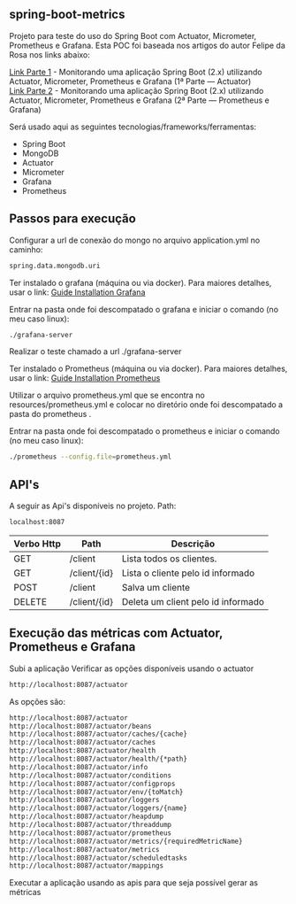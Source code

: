 ## spring-boot-metrics
Projeto para teste do uso do Spring Boot com Actuator, Micrometer, Prometheus e Grafana. Esta POC foi baseada nos artigos do autor Felipe da Rosa nos links abaixo:

 [Link Parte 1] - Monitorando uma aplicação Spring Boot (2.x) utilizando Actuator, Micrometer, Prometheus e Grafana (1ª Parte — Actuator)            
 [Link Parte 2] - Monitorando uma aplicação Spring Boot (2.x) utilizando Actuator, Micrometer, Prometheus e Grafana (2ª Parte — Prometheus e Grafana) 

Será usado aqui as seguintes tecnologias/frameworks/ferramentas:

* Spring Boot
* MongoDB
* Actuator
* Micrometer
* Grafana
* Prometheus

## Passos para execução

Configurar a url de conexão do mongo no arquivo application.yml no caminho:
```sh
spring.data.mongodb.uri
```
Ter instalado o grafana (máquina ou via docker). Para maiores detalhes, usar o link: [Guide Installation Grafana] 

Entrar na pasta onde foi descompatado o grafana e iniciar o comando (no meu caso linux):
```sh
./grafana-server
```

Realizar o teste chamado a url ./grafana-server


Ter instalado o Prometheus (máquina ou via docker). Para maiores detalhes, usar o link: [Guide Installation Prometheus]

Utilizar o arquivo prometheus.yml que se encontra no resources/prometheus.yml e colocar no diretório onde foi descompatado a pasta do prometheus .

Entrar na pasta onde foi descompatado o prometheus e iniciar o comando (no meu caso linux): 
```sh
./prometheus --config.file=prometheus.yml
```
## API's

A seguir as Api's disponíveis no projeto. Path:

```sh
localhost:8087
```


| Verbo Http | Path | Descrição |
| ------     | ---- | ----------|
| GET | /client | Lista todos os clientes. |
| GET | /client/{id} | Lista o cliente pelo id informado | 
| POST| /client | Salva um cliente |
| DELETE | /client/{id}  | Deleta um client pelo id informado |

## Execução das métricas com Actuator, Prometheus e Grafana

Subi a aplicação
Verificar as opções disponíveis usando o actuator

```sh
http://localhost:8087/actuator
```
 As opções são:
 
 ```sh
http://localhost:8087/actuator
http://localhost:8087/actuator/beans
http://localhost:8087/actuator/caches/{cache}
http://localhost:8087/actuator/caches
http://localhost:8087/actuator/health
http://localhost:8087/actuator/health/{*path}
http://localhost:8087/actuator/info
http://localhost:8087/actuator/conditions
http://localhost:8087/actuator/configprops
http://localhost:8087/actuator/env/{toMatch}
http://localhost:8087/actuator/loggers
http://localhost:8087/actuator/loggers/{name}
http://localhost:8087/actuator/heapdump
http://localhost:8087/actuator/threaddump
http://localhost:8087/actuator/prometheus
http://localhost:8087/actuator/metrics/{requiredMetricName}
http://localhost:8087/actuator/metrics
http://localhost:8087/actuator/scheduledtasks
http://localhost:8087/actuator/mappings
```
 

Executar a aplicação usando as apis para que seja possível gerar as métricas




[Link Parte 1]: <https://medium.com/projuristech/monitorando-uma-aplica%C3%A7%C3%A3o-spring-boot-2-x-cef826ae793c>
[Link Parte 2]: <https://medium.com/projuristech/monitorando-uma-aplica%C3%A7%C3%A3o-spring-boot-2-x-fc939257db8e>
[Guide Installation Grafana]: <https://grafana.com/docs/grafana/latest/installation/debian/#2-start-the-server>
[Guide Installation Prometheus]: <https://prometheus.io/docs/prometheus/latest/getting_started/>
   
